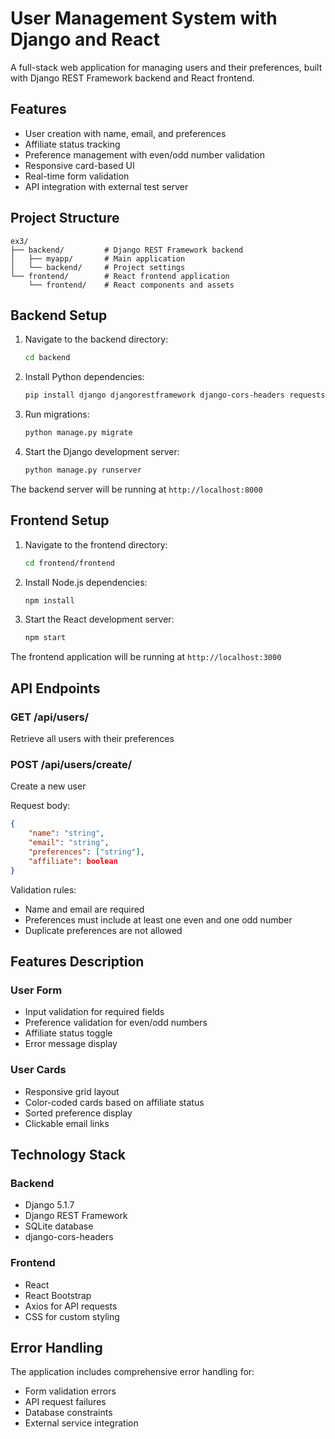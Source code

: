 # User Management System with Django and React

A full-stack web application for managing users and their preferences, built with Django REST Framework backend and React frontend.

## Features

- User creation with name, email, and preferences
- Affiliate status tracking
- Preference management with even/odd number validation
- Responsive card-based UI
- Real-time form validation
- API integration with external test server

## Project Structure

```
ex3/
├── backend/         # Django REST Framework backend
│   ├── myapp/       # Main application
│   └── backend/     # Project settings
└── frontend/        # React frontend application
    └── frontend/    # React components and assets
```

## Backend Setup

1. Navigate to the backend directory:
   ```bash
   cd backend
   ```

2. Install Python dependencies:
   ```bash
   pip install django djangorestframework django-cors-headers requests
   ```

3. Run migrations:
   ```bash
   python manage.py migrate
   ```

4. Start the Django development server:
   ```bash
   python manage.py runserver
   ```

The backend server will be running at `http://localhost:8000`

## Frontend Setup

1. Navigate to the frontend directory:
   ```bash
   cd frontend/frontend
   ```

2. Install Node.js dependencies:
   ```bash
   npm install
   ```

3. Start the React development server:
   ```bash
   npm start
   ```

The frontend application will be running at `http://localhost:3000`

## API Endpoints

### GET /api/users/
Retrieve all users with their preferences

### POST /api/users/create/
Create a new user

Request body:
```json
{
    "name": "string",
    "email": "string",
    "preferences": ["string"],
    "affiliate": boolean
}
```

Validation rules:
- Name and email are required
- Preferences must include at least one even and one odd number
- Duplicate preferences are not allowed

## Features Description

### User Form
- Input validation for required fields
- Preference validation for even/odd numbers
- Affiliate status toggle
- Error message display

### User Cards
- Responsive grid layout
- Color-coded cards based on affiliate status
- Sorted preference display
- Clickable email links

## Technology Stack

### Backend
- Django 5.1.7
- Django REST Framework
- SQLite database
- django-cors-headers

### Frontend
- React
- React Bootstrap
- Axios for API requests
- CSS for custom styling

## Error Handling

The application includes comprehensive error handling for:
- Form validation errors
- API request failures
- Database constraints
- External service integration